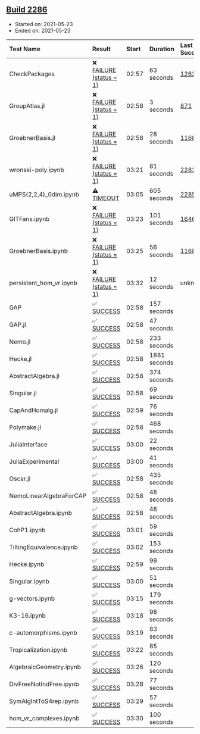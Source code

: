 ## [Build 2286](https://oscarci.mathematik.uni-kl.de/job/oscar-stable/2286/)

* Started on: 2021-05-23
* Ended on: 2021-05-23

| Test Name    | Result | Start | Duration | Last Success | First Failure |
|:-------------|:-------|:------|:---------|:-------------|:--------------|
| CheckPackages | ❌ [FAILURE (status = 1)](https://oscarci.mathematik.uni-kl.de/job/oscar-stable/2286/artifact/logs/build-2286/CheckPackages.log) | 02:57 | 63 seconds | [1263](https://oscarci.mathematik.uni-kl.de/job/oscar-stable/1263/) | [1264](https://oscarci.mathematik.uni-kl.de/job/oscar-stable/1264/) |
| GroupAtlas.jl | ❌ [FAILURE (status = 1)](https://oscarci.mathematik.uni-kl.de/job/oscar-stable/2286/artifact/logs/build-2286/GroupAtlas.jl.log) | 02:58 | 3 seconds | [871](https://oscarci.mathematik.uni-kl.de/job/oscar-stable/871/) | [872](https://oscarci.mathematik.uni-kl.de/job/oscar-stable/872/) |
| GroebnerBasis.jl | ❌ [FAILURE (status = 1)](https://oscarci.mathematik.uni-kl.de/job/oscar-stable/2286/artifact/logs/build-2286/GroebnerBasis.jl.log) | 02:58 | 28 seconds | [1168](https://oscarci.mathematik.uni-kl.de/job/oscar-stable/1168/) | [1169](https://oscarci.mathematik.uni-kl.de/job/oscar-stable/1169/) |
| wronski-poly.ipynb | ❌ [FAILURE (status = 1)](https://oscarci.mathematik.uni-kl.de/job/oscar-stable/2286/artifact/logs/build-2286/wronski-poly.ipynb.log) | 03:21 | 81 seconds | [2283](https://oscarci.mathematik.uni-kl.de/job/oscar-stable/2283/) | [2284](https://oscarci.mathematik.uni-kl.de/job/oscar-stable/2284/) |
| uMPS(2,2,4)_0dim.ipynb | ⚠ [TIMEOUT](https://oscarci.mathematik.uni-kl.de/job/oscar-stable/2286/artifact/logs/build-2286/uMPS-2-2-4-_0dim.ipynb.log) | 03:05 | 605 seconds | [2285](https://oscarci.mathematik.uni-kl.de/job/oscar-stable/2285/) | [2286](https://oscarci.mathematik.uni-kl.de/job/oscar-stable/2286/) |
| GITFans.ipynb | ❌ [FAILURE (status = 1)](https://oscarci.mathematik.uni-kl.de/job/oscar-stable/2286/artifact/logs/build-2286/GITFans.ipynb.log) | 03:23 | 101 seconds | [1646](https://oscarci.mathematik.uni-kl.de/job/oscar-stable/1646/) | [1647](https://oscarci.mathematik.uni-kl.de/job/oscar-stable/1647/) |
| GroebnerBasis.ipynb | ❌ [FAILURE (status = 1)](https://oscarci.mathematik.uni-kl.de/job/oscar-stable/2286/artifact/logs/build-2286/GroebnerBasis.ipynb.log) | 03:25 | 56 seconds | [1168](https://oscarci.mathematik.uni-kl.de/job/oscar-stable/1168/) | [1169](https://oscarci.mathematik.uni-kl.de/job/oscar-stable/1169/) |
| persistent_hom_vr.ipynb | ❌ [FAILURE (status = 1)](https://oscarci.mathematik.uni-kl.de/job/oscar-stable/2286/artifact/logs/build-2286/persistent_hom_vr.ipynb.log) | 03:32 | 12 seconds | unknown | unknown |
| GAP | ✅ [SUCCESS](https://oscarci.mathematik.uni-kl.de/job/oscar-stable/2286/artifact/logs/build-2286/GAP.log) | 02:58 | 157 seconds |  |  |
| GAP.jl | ✅ [SUCCESS](https://oscarci.mathematik.uni-kl.de/job/oscar-stable/2286/artifact/logs/build-2286/GAP.jl.log) | 02:58 | 47 seconds |  |  |
| Nemo.jl | ✅ [SUCCESS](https://oscarci.mathematik.uni-kl.de/job/oscar-stable/2286/artifact/logs/build-2286/Nemo.jl.log) | 02:58 | 233 seconds |  |  |
| Hecke.jl | ✅ [SUCCESS](https://oscarci.mathematik.uni-kl.de/job/oscar-stable/2286/artifact/logs/build-2286/Hecke.jl.log) | 02:58 | 1881 seconds |  |  |
| AbstractAlgebra.jl | ✅ [SUCCESS](https://oscarci.mathematik.uni-kl.de/job/oscar-stable/2286/artifact/logs/build-2286/AbstractAlgebra.jl.log) | 02:58 | 374 seconds |  |  |
| Singular.jl | ✅ [SUCCESS](https://oscarci.mathematik.uni-kl.de/job/oscar-stable/2286/artifact/logs/build-2286/Singular.jl.log) | 02:58 | 69 seconds |  |  |
| CapAndHomalg.jl | ✅ [SUCCESS](https://oscarci.mathematik.uni-kl.de/job/oscar-stable/2286/artifact/logs/build-2286/CapAndHomalg.jl.log) | 02:59 | 76 seconds |  |  |
| Polymake.jl | ✅ [SUCCESS](https://oscarci.mathematik.uni-kl.de/job/oscar-stable/2286/artifact/logs/build-2286/Polymake.jl.log) | 02:58 | 468 seconds |  |  |
| JuliaInterface | ✅ [SUCCESS](https://oscarci.mathematik.uni-kl.de/job/oscar-stable/2286/artifact/logs/build-2286/JuliaInterface.log) | 03:00 | 22 seconds |  |  |
| JuliaExperimental | ✅ [SUCCESS](https://oscarci.mathematik.uni-kl.de/job/oscar-stable/2286/artifact/logs/build-2286/JuliaExperimental.log) | 03:00 | 41 seconds |  |  |
| Oscar.jl | ✅ [SUCCESS](https://oscarci.mathematik.uni-kl.de/job/oscar-stable/2286/artifact/logs/build-2286/Oscar.jl.log) | 02:58 | 435 seconds |  |  |
| NemoLinearAlgebraForCAP | ✅ [SUCCESS](https://oscarci.mathematik.uni-kl.de/job/oscar-stable/2286/artifact/logs/build-2286/NemoLinearAlgebraForCAP.log) | 02:58 | 48 seconds |  |  |
| AbstractAlgebra.ipynb | ✅ [SUCCESS](https://oscarci.mathematik.uni-kl.de/job/oscar-stable/2286/artifact/logs/build-2286/AbstractAlgebra.ipynb.log) | 02:58 | 48 seconds |  |  |
| CohP1.ipynb | ✅ [SUCCESS](https://oscarci.mathematik.uni-kl.de/job/oscar-stable/2286/artifact/logs/build-2286/CohP1.ipynb.log) | 03:01 | 59 seconds |  |  |
| TiltingEquivalence.ipynb | ✅ [SUCCESS](https://oscarci.mathematik.uni-kl.de/job/oscar-stable/2286/artifact/logs/build-2286/TiltingEquivalence.ipynb.log) | 03:02 | 153 seconds |  |  |
| Hecke.ipynb | ✅ [SUCCESS](https://oscarci.mathematik.uni-kl.de/job/oscar-stable/2286/artifact/logs/build-2286/Hecke.ipynb.log) | 02:59 | 99 seconds |  |  |
| Singular.ipynb | ✅ [SUCCESS](https://oscarci.mathematik.uni-kl.de/job/oscar-stable/2286/artifact/logs/build-2286/Singular.ipynb.log) | 03:00 | 51 seconds |  |  |
| g-vectors.ipynb | ✅ [SUCCESS](https://oscarci.mathematik.uni-kl.de/job/oscar-stable/2286/artifact/logs/build-2286/g-vectors.ipynb.log) | 03:15 | 179 seconds |  |  |
| K3-16.ipynb | ✅ [SUCCESS](https://oscarci.mathematik.uni-kl.de/job/oscar-stable/2286/artifact/logs/build-2286/K3-16.ipynb.log) | 03:18 | 98 seconds |  |  |
| c-automorphisms.ipynb | ✅ [SUCCESS](https://oscarci.mathematik.uni-kl.de/job/oscar-stable/2286/artifact/logs/build-2286/c-automorphisms.ipynb.log) | 03:19 | 83 seconds |  |  |
| Tropicalization.ipynb | ✅ [SUCCESS](https://oscarci.mathematik.uni-kl.de/job/oscar-stable/2286/artifact/logs/build-2286/Tropicalization.ipynb.log) | 03:22 | 85 seconds |  |  |
| AlgebraicGeometry.ipynb | ✅ [SUCCESS](https://oscarci.mathematik.uni-kl.de/job/oscar-stable/2286/artifact/logs/build-2286/AlgebraicGeometry.ipynb.log) | 03:26 | 120 seconds |  |  |
| DivFreeNotIndFree.ipynb | ✅ [SUCCESS](https://oscarci.mathematik.uni-kl.de/job/oscar-stable/2286/artifact/logs/build-2286/DivFreeNotIndFree.ipynb.log) | 03:28 | 77 seconds |  |  |
| SymAlgIntToS4rep.ipynb | ✅ [SUCCESS](https://oscarci.mathematik.uni-kl.de/job/oscar-stable/2286/artifact/logs/build-2286/SymAlgIntToS4rep.ipynb.log) | 03:29 | 57 seconds |  |  |
| hom_vr_complexes.ipynb | ✅ [SUCCESS](https://oscarci.mathematik.uni-kl.de/job/oscar-stable/2286/artifact/logs/build-2286/hom_vr_complexes.ipynb.log) | 03:30 | 100 seconds |  |  |
